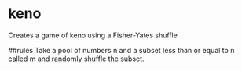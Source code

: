 # keno
Creates a game of keno using a Fisher-Yates shuffle

##rules
Take a pool of numbers n and a subset less than or equal to n called m and randomly shuffle the subset.
